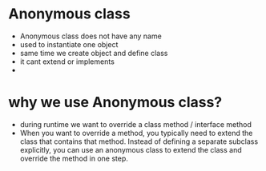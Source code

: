 # Anonymous class
- Anonymous class does not have any name
- used to instantiate one object
- same time we create object and define class
- it cant extend or implements
- 


# why we use Anonymous class?
- during runtime we want to override a class method / interface method
 - When you want to override a method, you typically need to extend the class that contains that method. Instead of defining a separate subclass explicitly, you can use an anonymous class to extend the class and override the method in one step.